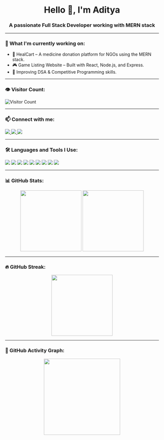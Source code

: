 <!-- Profile Header -->
<h1 align="center">Hello 👋, I'm Aditya</h1>
<h3 align="center">A passionate Full Stack Developer working with MERN stack</h3>

---

### 🔭 What I'm currently working on:
- 🚀 HealCart – A medicine donation platform for NGOs using the MERN stack.
- 🎮 Game Listing Website – Built with React, Node.js, and Express.
- 🧠 Improving DSA & Competitive Programming skills.

---

### 👁️ Visitor Count:
![Visitor Count](https://komarev.com/ghpvc/?username=your-username&style=flat&color=blue)

---

### 📫 Connect with me:
<p align="left">
  <a href="https://www.linkedin.com/in/your-linkedin" target="_blank">
    <img src="https://img.shields.io/badge/-LinkedIn-blue?style=for-the-badge&logo=linkedin" />
  </a>
  <a href="mailto:your.email@example.com">
    <img src="https://img.shields.io/badge/-Email-red?style=for-the-badge&logo=gmail&logoColor=white" />
  </a>
  <a href="https://your-portfolio-link.com" target="_blank">
    <img src="https://img.shields.io/badge/-Portfolio-black?style=for-the-badge&logo=firefox-browser" />
  </a>
</p>

---

### 🛠️ Languages and Tools I Use:
<p>
  <img src="https://img.shields.io/badge/JavaScript-yellow?style=for-the-badge&logo=javascript" />
  <img src="https://img.shields.io/badge/React-61DAFB?style=for-the-badge&logo=react" />
  <img src="https://img.shields.io/badge/Node.js-339933?style=for-the-badge&logo=node.js" />
  <img src="https://img.shields.io/badge/Express.js-000000?style=for-the-badge&logo=express" />
  <img src="https://img.shields.io/badge/MongoDB-47A248?style=for-the-badge&logo=mongodb" />
  <img src="https://img.shields.io/badge/Git-F05032?style=for-the-badge&logo=git" />
  <img src="https://img.shields.io/badge/GitHub-181717?style=for-the-badge&logo=github" />
  <img src="https://img.shields.io/badge/HTML5-E34F26?style=for-the-badge&logo=html5&logoColor=white" />
  <img src="https://img.shields.io/badge/CSS3-1572B6?style=for-the-badge&logo=css3&logoColor=white" />
</p>

---

### 📊 GitHub Stats:
<p align="center">
  <img src="https://github-readme-stats.vercel.app/api?username=your-username&show_icons=true&theme=radical" height="200"/>
  <img src="https://github-readme-stats.vercel.app/api/top-langs/?username=your-username&layout=compact&theme=radical" height="200"/>
</p>

---

### 🔥 GitHub Streak:
<p align="center">
  <img src="https://github-readme-streak-stats.herokuapp.com/?user=your-username&theme=radical" height="200"/>
</p>

---

### 🧩 GitHub Activity Graph:
<p align="center">
  <img src="https://github-readme-activity-graph.cyclic.app/graph?username=your-username&theme=rogue" height="250"/>
</p>

